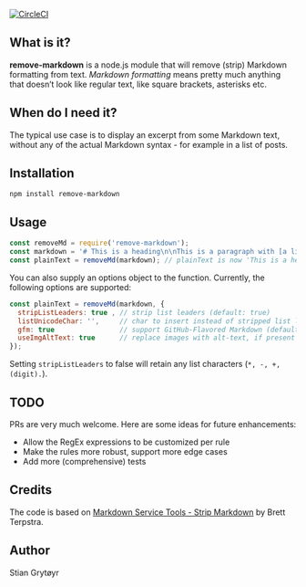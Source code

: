 [![CircleCI](https://circleci.com/gh/stiang/remove-markdown.svg?style=svg&circle-token=cac2feef7dc90e6b8578aec361be369412be1c6a)](https://circleci.com/gh/stiang/remove-markdown)

## What is it?
**remove-markdown** is a node.js module that will remove (strip) Markdown formatting from text.
*Markdown formatting* means pretty much anything that doesn’t look like regular text, like square brackets, asterisks etc.

## When do I need it?
The typical use case is to display an excerpt from some Markdown text, without any of the actual Markdown syntax - for example in a list of posts.

## Installation

```
npm install remove-markdown
```

## Usage
```js
const removeMd = require('remove-markdown');
const markdown = '# This is a heading\n\nThis is a paragraph with [a link](http://www.disney.com/) in it.';
const plainText = removeMd(markdown); // plainText is now 'This is a heading\n\nThis is a paragraph with a link in it.'
```

You can also supply an options object to the function. Currently, the following options are supported:

```js
const plainText = removeMd(markdown, {
  stripListLeaders: true , // strip list leaders (default: true)
  listUnicodeChar: '',     // char to insert instead of stripped list leaders (default: '')
  gfm: true                // support GitHub-Flavored Markdown (default: true)
  useImgAltText: true      // replace images with alt-text, if present (default: true)
});
```

Setting `stripListLeaders` to false will retain any list characters (`*, -, +, (digit).`).

## TODO
PRs are very much welcome. Here are some ideas for future enhancements:

* Allow the RegEx expressions to be customized per rule
* Make the rules more robust, support more edge cases
* Add more (comprehensive) tests

## Credits
The code is based on [Markdown Service Tools - Strip Markdown](http://brettterpstra.com/2013/10/18/a-markdown-service-to-strip-markdown/) by Brett Terpstra.

## Author
Stian Grytøyr
